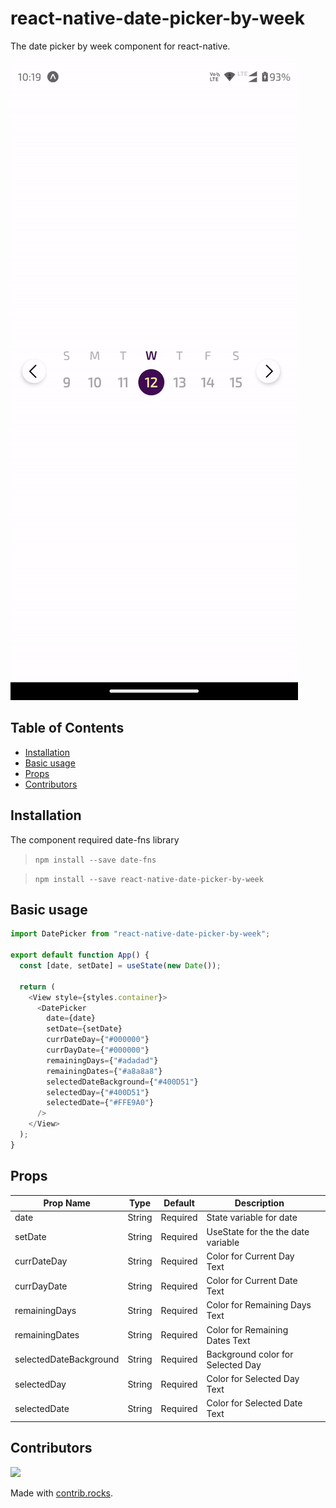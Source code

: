 # react-native-date-picker-by-week

The date picker by week component for react-native.

![weekView](assets/demo.gif)

## Table of Contents

- [Installation](#installation)
- [Basic usage](#basic-usage)
- [Props](#props)
- [Contributors](#contributors)

## Installation

The component required date-fns library

> `npm install --save date-fns`

> `npm install --save react-native-date-picker-by-week`

## Basic usage

```js
import DatePicker from "react-native-date-picker-by-week";

export default function App() {
  const [date, setDate] = useState(new Date());

  return (
    <View style={styles.container}>
      <DatePicker
        date={date}
        setDate={setDate}
        currDateDay={"#000000"}
        currDayDate={"#000000"}
        remainingDays={"#adadad"}
        remainingDates={"#a8a8a8"}
        selectedDateBackground={"#400D51"}
        selectedDay={"#400D51"}
        selectedDate={"#FFE9A0"}
      />
    </View>
  );
}
```

## Props

| Prop Name              | Type   | Default  | Description                        |     |
| ---------------------- | ------ | -------- | ---------------------------------- | --- |
| date                   | String | Required | State variable for date            |     |
| setDate                | String | Required | UseState for the the date variable |     |
| currDateDay            | String | Required | Color for Current Day Text         |     |
| currDayDate            | String | Required | Color for Current Date Text        |     |
| remainingDays          | String | Required | Color for Remaining Days Text      |     |
| remainingDates         | String | Required | Color for Remaining Dates Text     |     |
| selectedDateBackground | String | Required | Background color for Selected Day  |     |
| selectedDay            | String | Required | Color for Selected Day Text        |     |
| selectedDate           | String | Required | Color for Selected Date Text       |     |

## Contributors

<a href="https://github.com/risav-sarkar/react-native-date-picker-by-week/graphs/contributors">
  <img src="https://contrib.rocks/image?repo=risav-sarkar/react-native-date-picker-by-week" />
</a>

Made with [contrib.rocks](https://contrib.rocks).
